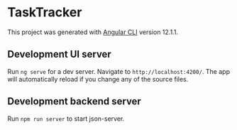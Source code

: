 # TaskTracker

This project was generated with [Angular CLI](https://github.com/angular/angular-cli) version 12.1.1.

## Development UI server

Run `ng serve` for a dev server. Navigate to `http://localhost:4200/`. The app will automatically reload if you change any of the source files.

## Development backend server

Run `npm run server` to start json-server.
